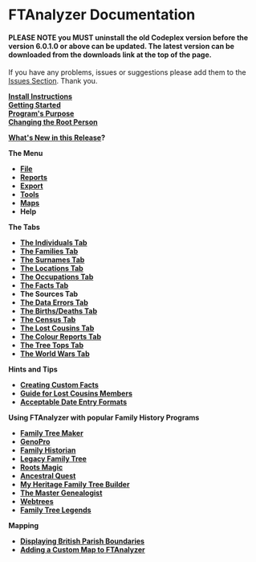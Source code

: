 FTAnalyzer Documentation
========================

#### PLEASE NOTE you MUST uninstall the old Codeplex version before the version 6.0.1.0 or above can be updated. The latest version can be downloaded from the downloads link at the top of the page.

If you have any problems, issues or suggestions please add them to the [Issues Section](https://github.com/ShammyLevva/FTAnalyzer/issues). Thank you.

**[Install Instructions](/wikipage?title=Install%20Instructions&referringTitle=Documentation)**  
**[Getting Started](/wikipage?title=Getting%20Started&referringTitle=Documentation)**  
**[Program's Purpose](/wikipage?title=Program%27s%20Purpose&referringTitle=Documentation)**  
**[Changing the Root Person](https://ftanalyzer.codeplex.com/wikipage?title=The%20Individuals%20Tab&referringTitle=Documentation)**

**[What's New in this Release](http://ftanalyzer.codeplex.com/wikipage?title=What%27s%20New%20in%20this%20Release%3f)?**

**The Menu**

*   **[File](http://ftanalyzer.codeplex.com/wikipage?title=File)**
*   **[Reports](http://ftanalyzer.codeplex.com/wikipage?title=reports)**
*   **[Export](http://ftanalyzer.codeplex.com/wikipage?title=Export)**
*   **[Tools](http://ftanalyzer.codeplex.com/wikipage?title=Tools)**
*   **[Maps](http://ftanalyzer.codeplex.com/wikipage?title=Maps)**
*   **Help**

**The Tabs**

*   **[The Individuals Tab](/wikipage?title=The%20Individuals%20Tab&referringTitle=Documentation)**
*   **[The Families Tab](/wikipage?title=The%20Families%20Tab&referringTitle=Documentation)**
*   **[The Surnames Tab](wikipage?title=Surnames)**
*   **[The Locations Tab](/wikipage?title=The%20Locations%20Tab&referringTitle=Documentation)**
*   **[The Occupations Tab](/wikipage?title=The%20Occupations%20Tab&referringTitle=Documentation)**
*   **[The Facts Tab](wikipage?title=The%20Facts%20Tab)**
*   **The Sources Tab**
*   **[The Data Errors Tab](/wikipage?title=The%20Data%20Errors%20Tab&referringTitle=Documentation)**
*   **[The Births/Deaths Tab](/wikipage?title=The%20Loose%20Deaths%20Tab&referringTitle=Documentation)**
*   **[The Census Tab](/wikipage?title=The%20Census%20Tab&referringTitle=Documentation)**
*   **[The Lost Cousins Tab](/wikipage?title=The%20Lost%20Cousins%20Tab&referringTitle=Documentation)**
*   **[The Colour Reports Tab](wikipage?title=Search%20Summaries%20Tab)**
*   **[The Tree Tops Tab](/wikipage?title=The%20Tree%20Tops%20Tab&referringTitle=Documentation)**
*   **[The World Wars Tab](/wikipage?title=The%20War%20Dead%20Tab&referringTitle=Documentation)**

**Hints and Tips**

*   **[Creating Custom Facts](/wikipage?title=Creating%20Custom%20Facts&referringTitle=Documentation)**
*   **[Guide for Lost Cousins Members](/wikipage?title=Guide%20for%20Lost%20Cousins%20Members&referringTitle=Documentation)**
*   **[Acceptable Date Entry Formats](wikipage?title=Acceptable%20Date%20Entry%20Formats)**

**Using FTAnalyzer with popular Family History Programs**

*   **[Family Tree Maker](/wikipage?title=Family%20Tree%20Maker&referringTitle=Documentation)**
*   **[GenoPro](/wikipage?title=GenoPro&referringTitle=Documentation)**
*   **[Family Historian](/wikipage?title=Family%20Historian&referringTitle=Documentation)**
*   **[Legacy Family Tree](/wikipage?title=Legacy%20Family%20Tree&referringTitle=Documentation)**
*   **[Roots Magic](/wikipage?title=Roots%20Magic&referringTitle=Documentation)**
*   **[Ancestral Quest](/wikipage?title=Ancestral%20Quest&referringTitle=Documentation)**
*   **[My Heritage Family Tree Builder](/wikipage?title=My%20Heritage%20Family%20Tree%20Builder&referringTitle=Documentation)**
*   **[The Master Genealogist](/wikipage?title=The%20Master%20Genealogist&referringTitle=Documentation)**
*   **[Webtrees](/wikipage?title=webtrees)**
*   **[Family Tree Legends](/wikipage?title=Family%20Tree%20Legends)**

**Mapping**

*   [**Displaying British Parish Boundaries**](/wikipage?title=Displaying%20England%20and%20Wales%20Parish%20Boundaries)
*   [**Adding a Custom Map to FTAnalyzer**](/wikipage?title=Adding%20Custom%20Maps)
